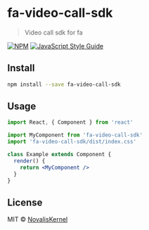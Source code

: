 # fa-video-call-sdk

> Video call sdk for fa

[![NPM](https://img.shields.io/npm/v/fa-video-call-sdk.svg)](https://www.npmjs.com/package/fa-video-call-sdk) [![JavaScript Style Guide](https://img.shields.io/badge/code_style-standard-brightgreen.svg)](https://standardjs.com)

## Install

```bash
npm install --save fa-video-call-sdk
```

## Usage

```jsx
import React, { Component } from 'react'

import MyComponent from 'fa-video-call-sdk'
import 'fa-video-call-sdk/dist/index.css'

class Example extends Component {
  render() {
    return <MyComponent />
  }
}
```

## License

MIT © [NovalisKernel](https://github.com/NovalisKernel)

